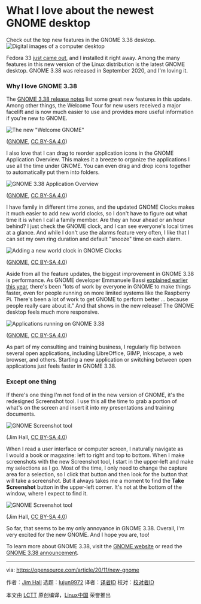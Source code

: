 [#]: collector: (lujun9972)
[#]: translator: ( )
[#]: reviewer: ( )
[#]: publisher: ( )
[#]: url: ( )
[#]: subject: (What I love about the newest GNOME desktop)
[#]: via: (https://opensource.com/article/20/11/new-gnome)
[#]: author: (Jim Hall https://opensource.com/users/jim-hall)

What I love about the newest GNOME desktop
======
Check out the top new features in the GNOME 3.38 desktop.
![Digital images of a computer desktop][1]

Fedora 33 [just came out][2], and I installed it right away. Among the many features in this new version of the Linux distribution is the latest GNOME desktop. GNOME 3.38 was released in September 2020, and I'm loving it.

### Why I love GNOME 3.38

The [GNOME 3.38 release notes][3] list some great new features in this update. Among other things, the Welcome Tour for new users received a major facelift and is now much easier to use and provides more useful information if you're new to GNOME.

![The new "Welcome GNOME"][4]

([GNOME][5], [CC BY-SA 4.0][6])

I also love that I can drag to reorder application icons in the GNOME Application Overview. This makes it a breeze to organize the applications I use all the time under GNOME. You can even drag and drop icons together to automatically put them into folders.

![GNOME 3.38 Application Overview][7]

([GNOME][5], [CC BY-SA 4.0][6])

I have family in different time zones, and the updated GNOME Clocks makes it much easier to add new world clocks, so I don't have to figure out what time it is when I call a family member. Are they an hour ahead or an hour behind? I just check the GNOME clock, and I can see everyone's local times at a glance. And while I don't use the alarms feature very often, I like that I can set my own ring duration and default "snooze" time on each alarm.

![Adding a new world clock in GNOME Clocks][8]

([GNOME][5], [CC BY-SA 4.0][6])

Aside from all the feature updates, the biggest improvement in GNOME 3.38 is performance. As GNOME developer Emmanuele Bassi [explained earlier this year][9], there's been "lots of work by everyone in GNOME to make things faster, even for people running on more limited systems like the Raspberry Pi. There's been a lot of work to get GNOME to perform better … because people really care about it." And that shows in the new release! The GNOME desktop feels much more responsive.

![Applications running on GNOME 3.38][10]

([GNOME][5], [CC BY-SA 4.0][6])

As part of my consulting and training business, I regularly flip between several open applications, including LibreOffice, GIMP, Inkscape, a web browser, and others. Starting a new application or switching between open applications just feels faster in GNOME 3.38.

### Except one thing

If there's one thing I'm not fond of in the new version of GNOME, it's the redesigned Screenshot tool. I use this all the time to grab a portion of what's on the screen and insert it into my presentations and training documents.

![GNOME Screenshot tool][11]

(Jim Hall, [CC BY-SA 4.0][6])

When I read a user interface or computer screen, I naturally navigate as I would a book or magazine: left to right and top to bottom. When I make screenshots with the new Screenshot tool, I start in the upper-left and make my selections as I go. Most of the time, I only need to change the capture area for a selection, so I click that button and then look for the button that will take a screenshot. But it always takes me a moment to find the **Take Screenshot** button in the upper-left corner. It's not at the bottom of the window, where I expect to find it.

![GNOME Screenshot tool][12]

(Jim Hall, [CC BY-SA 4.0][6])

So far, that seems to be my only annoyance in GNOME 3.38. Overall, I'm very excited for the new GNOME. And I hope you are, too!

To learn more about GNOME 3.38, visit the [GNOME website][13] or read the [GNOME 3.38 announcement][5].

--------------------------------------------------------------------------------

via: https://opensource.com/article/20/11/new-gnome

作者：[Jim Hall][a]
选题：[lujun9972][b]
译者：[译者ID](https://github.com/译者ID)
校对：[校对者ID](https://github.com/校对者ID)

本文由 [LCTT](https://github.com/LCTT/TranslateProject) 原创编译，[Linux中国](https://linux.cn/) 荣誉推出

[a]: https://opensource.com/users/jim-hall
[b]: https://github.com/lujun9972
[1]: https://opensource.com/sites/default/files/styles/image-full-size/public/lead-images/computer_browser_web_desktop.png?itok=Bw8ykZMA (Digital images of a computer desktop)
[2]: https://fedoramagazine.org/announcing-fedora-33/
[3]: https://help.gnome.org/misc/release-notes/3.38/
[4]: https://opensource.com/sites/default/files/uploads/welcome-tour.png (The new "Welcome GNOME" )
[5]: https://www.gnome.org/news/2020/09/gnome-3-38-released/
[6]: https://creativecommons.org/licenses/by-sa/4.0/
[7]: https://opensource.com/sites/default/files/uploads/app-overview.png (GNOME 3.38 Application Overview)
[8]: https://opensource.com/sites/default/files/uploads/world-clocks.png (Adding a new world clock in GNOME Clocks)
[9]: https://opensource.com/article/20/7/new-gnome-features
[10]: https://opensource.com/sites/default/files/uploads/desktop-busy.png (Applications running on GNOME 3.38)
[11]: https://opensource.com/sites/default/files/uploads/gnome-screenshot-tool.png (GNOME Screenshot tool)
[12]: https://opensource.com/sites/default/files/uploads/screenshot-tool-path.png (GNOME Screenshot tool)
[13]: https://www.gnome.org/
